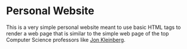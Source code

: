 # Personal Website
This is a very simple personal website meant to use basic HTML tags to render a web page that is similar to the simple web page of the top Computer Science professors like [Jon Kleinberg](https://www.cs.cornell.edu/home/kleinber/).
